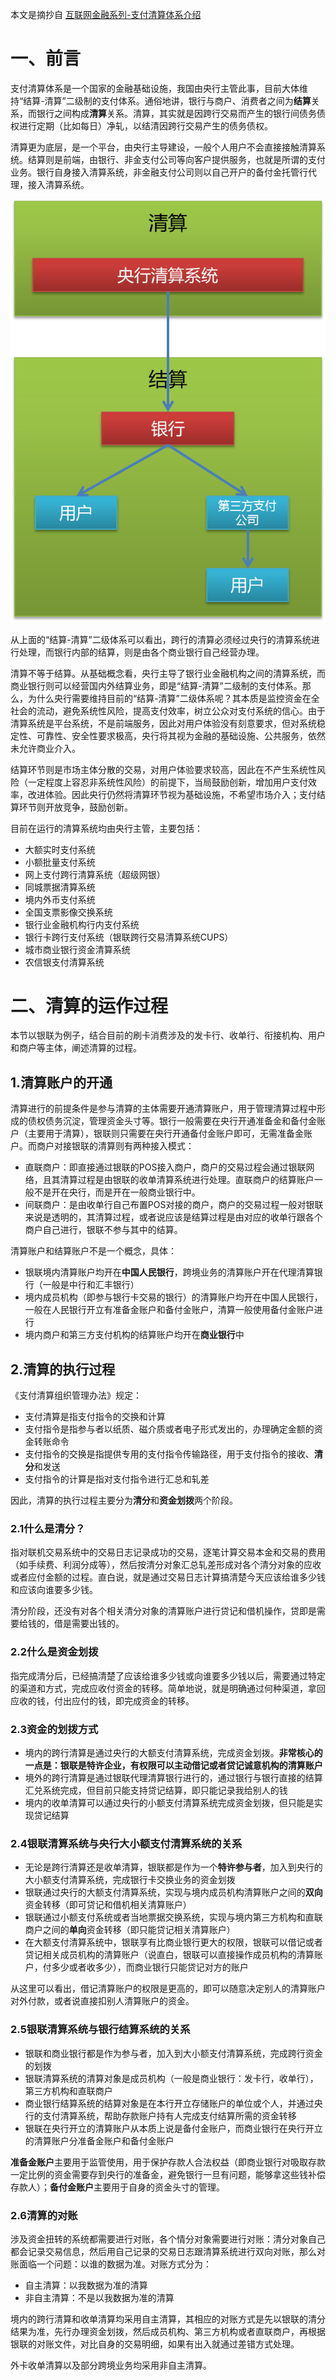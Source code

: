 本文是摘抄自 [互联网金融系列-支付清算体系介绍](http://blog.csdn.net/tenfyguo/article/details/47294157)

# 一、前言
支付清算体系是一个国家的金融基础设施，我国由央行主管此事，目前大体维持“结算-清算”二级制的支付体系。通俗地讲，银行与商户、消费者之间为**结算**关系，而银行之间构成**清算**关系。清算，其实就是因跨行交易而产生的银行间债务债权进行定期（比如每日）净轧，以结清因跨行交易产生的债务债权。

清算更为底层，是一个平台，由央行主导建设，一般个人用户不会直接接触清算系统。结算则是前端，由银行、非金支付公司等向客户提供服务，也就是所谓的支付业务。银行自身接入清算系统，非金融支付公司则以自己开户的备付金托管行代理，接入清算系统。

![](https://github.com/huhuics/Accumulate/blob/master/image/%E7%BB%93%E7%AE%97-%E6%B8%85%E7%AE%97%E4%BA%8C%E7%BA%A7%E4%BD%93%E7%B3%BB.png)

从上面的“结算-清算”二级体系可以看出，跨行的清算必须经过央行的清算系统进行处理，而银行内部的结算，则是由各个商业银行自己经营办理。

清算不等于结算。从基础概念看，央行主导了银行业金融机构之间的清算系统，而商业银行则可以经营国内外结算业务，即是“结算-清算”二级制的支付体系。那么，为什么央行需要维持目前的“结算-清算”二级体系呢？其本质是监控资金在全社会的流动，避免系统性风险，提高支付效率，树立公众对支付系统的信心。由于清算系统是平台系统，不是前端服务，因此对用户体验没有刻意要求，但对系统稳定性、可靠性、安全性要求极高，央行将其视为金融的基础设施、公共服务，依然未允许商业介入。

结算环节则是市场主体分散的交易，对用户体验要求较高，因此在不产生系统性风险（一定程度上容忍非系统性风险）的前提下，当局鼓励创新，增加用户支付效率，改进体验。因此央行仍然将清算环节视为基础设施，不希望市场介入；支付结算环节则开放竞争，鼓励创新。

目前在运行的清算系统均由央行主管，主要包括：
+ 大额实时支付系统
+ 小额批量支付系统
+ 网上支付跨行清算系统（超级网银）
+ 同城票据清算系统
+ 境内外币支付系统
+ 全国支票影像交换系统
+ 银行业金融机构行内支付系统
+ 银行卡跨行支付系统（银联跨行交易清算系统CUPS）
+ 城市商业银行资金清算系统
+ 农信银支付清算系统

# 二、清算的运作过程
本节以银联为例子，结合目前的刷卡消费涉及的发卡行、收单行、衔接机构、用户和商户等主体，阐述清算的过程。
## 1.清算账户的开通
清算进行的前提条件是参与清算的主体需要开通清算账户，用于管理清算过程中形成的债权债务沉淀，管理资金头寸等。银行一般需要在央行开通准备金和备付金账户（主要用于清算），银联则只需要在央行开通备付金账户即可，无需准备金账户。而商户对接银联的清算则有两种接入模式：
+ 直联商户：即直接通过银联的POS接入商户，商户的交易过程会通过银联网络，且其清算过程是由银联的收单清算系统进行处理。直联商户的结算账户一般不是开在央行，而是开在一般商业银行中。
+ 间联商户：是由收单行自己布置POS对接的商户，商户的交易过程一般对银联来说是透明的，其清算过程，或者说应该是结算过程是由对应的收单行跟各个商户自己进行，银联不参与其中的结算。

清算账户和结算账户不是一个概念，具体：
+ 银联境内清算账户均开在**中国人民银行**，跨境业务的清算账户开在代理清算银行（一般是中行和汇丰银行）
+ 境内成员机构（即参与银行卡交易的银行）的清算账户均开在中国人民银行，一般在人民银行开立有准备金账户和备付金账户，清算一般使用备付金账户进行
+ 境内商户和第三方支付机构的结算账户均开在**商业银行**中

## 2.清算的执行过程
《支付清算组织管理办法》规定：
+ 支付清算是指支付指令的交换和计算
+ 支付指令是指参与者以纸质、磁介质或者电子形式发出的，办理确定金额的资金转账命令
+ 支付指令的交换是指提供专用的支付指令传输路径，用于支付指令的接收、**清分**和发送
+ 支付指令的计算是指对支付指令进行汇总和轧差

因此，清算的执行过程主要分为**清分**和**资金划拨**两个阶段。

### 2.1什么是清分？
指对联机交易系统中的交易日志记录成功的交易，逐笔计算交易本金和交易的费用（如手续费、利润分成等），然后按清分对象汇总轧差形成对各个清分对象的应收或者应付金额的过程。直白说，就是通过交易日志计算搞清楚今天应该给谁多少钱和应该向谁要多少钱。

清分阶段，还没有对各个相关清分对象的清算账户进行贷记和借机操作，贷即是需要给钱的，借是需要出钱的。

### 2.2什么是资金划拨
指完成清分后，已经搞清楚了应该给谁多少钱或向谁要多少钱以后，需要通过特定的渠道和方式，完成应收付资金的转移。简单地说，就是明确通过何种渠道，拿回应收的钱，付出应付的钱，即完成资金的转移。

### 2.3资金的划拨方式
+ 境内的跨行清算是通过央行的大额支付清算系统，完成资金划拨。**非常核心的一点是：银联是特许企业，有权限可以主动借记或者贷记诚意机构的清算账户**
+ 境外的跨行清算是通过银联代理清算银行进行的，通过银行与银行直接的结算汇兑系统完成，但目前只能支持贷记结算，即只能记录我给别人的钱
+ 境内的收单清算可以通过央行的小额支付清算系统完成资金划拨，但只能是实现贷记结算

### 2.4银联清算系统与央行大小额支付清算系统的关系
+ 无论是跨行清算还是收单清算，银联都是作为一个**特许参与者**，加入到央行的大小额支付清算系统，完成银行卡交换业务的资金划拨
+ 银联通过央行的大额支付清算系统，实现与境内成员机构清算账户之间的**双向**资金转移（即可贷记和借机相关清算账户）
+ 银联通过小额支付系统或者当地票据交换系统，实现与境内第三方机构和直联商户之间的**单向**资金转移（即只能贷记相关清算账户）
+ 在大额支付清算系统中，银联享有比商业银行更大的权限，银联可以借记或者贷记相关成员机构的清算账户（说直白，银联可以直接操作成员机构的清算账户，付多少或者收多少），而商业银行只能贷记对方的账户

从这里可以看出，借记清算账户的权限是更高的，即可以随意决定别人的清算账户对外付款，或者说直接扣别人清算账户的资金。

### 2.5银联清算系统与银行结算系统的关系
+ 银联和商业银行都是作为参与者，加入到大小额支付清算系统，完成跨行资金的划拨
+ 银联清算系统的清算对象是成员机构（一般是商业银行：发卡行，收单行），第三方机构和直联商户
+ 商业银行结算系统的结算对象是在本行开立存储账户的单位或个人，并通过央行的支付清算系统，帮助存款账户持有人完成支付结算所需的资金转移
+ 银联在央行开立的清算账户从本质上说是备付金账户，而商业银行在央行开立的清算账户分准备金账户和备付金账户

**准备金账户**主要用于监管使用，用于保护存款人合法权益（即商业银行对吸取存款一定比例的资金需要存到央行的准备金，避免银行一旦有问题，能够拿这些钱补偿存款人）；**备付金账户**主要用于自身的资金头寸的管理。

### 2.6清算的对账
涉及资金扭转的系统都需要进行对账，各个情分对象需要进行对账：清分对象自己都会记录交易信息，然后用自己记录的交易日志跟清算系统进行双向对账，那么对账面临一个问题：以谁的数据为准。对账方式分为：
+ 自主清算：以我数据为准的清算
+ 非自主清算：不是以我数据为准的清算

境内的跨行清算和收单清算均采用自主清算，其相应的对账方式是先以银联的清分结果为准，先行办理资金划拨，然后成员机构、第三方机构或者直联商户，再根据银联的对账文件，对比自身的交易明细，如果有出入就通过差错方式处理。

外卡收单清算以及部分跨境业务均采用非自主清算。









